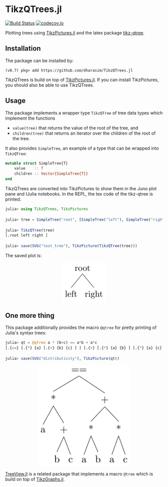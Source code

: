 # TikzQTrees.jl

[![Build Status](https://travis-ci.org/dharasim/TikzQTrees.jl.svg?branch=master)](https://travis-ci.org/dharasim/TikzQTrees.jl)
[![codecov.io](http://codecov.io/github/dharasim/TikzQTrees.jl/coverage.svg?branch=master)](http://codecov.io/github/dharasim/TikzQTrees.jl?branch=master)

Plotting trees using [TikzPictures.jl](https://github.com/JuliaTeX/TikzPictures.jl) and the latex package [tikz-qtree](https://www.ctan.org/pkg/tikz-qtree).

## Installation
The package can be installed by:
```
(v0.7) pkg> add https://github.com/dharasim/TikzQTrees.jl
```

TikzQTrees is build on top of [TikzPictures.jl](https://github.com/JuliaTeX/TikzPictures.jl). If you can install TikzPictures, you should also be able to use TikzQTrees.

## Usage

The package implements a wrapper type `TikzQTree` of tree data types which implement the functions
- `value(tree)` that returns the value of the root of the tree, and
- `children(tree)` that returns an iterator over the children of the root of the tree.

It also provides `SimpleTree`, an example of a type that can be wrapped into `TikzQTree`:

```julia
mutable struct SimpleTree{T}
    value    :: T
    children :: Vector{SimpleTree{T}}
end
```

TikzQTrees are converted into TikzPictures to show them in the Juno plot pane and IJulia notebooks. In the REPL, the tex code of the tikz-qtree is printed.

```julia
julia> using TikzQTrees, TikzPictures

julia> tree = SimpleTree("root", [SimpleTree("left"), SimpleTree("right")]);

julia> TikzQTree(tree)
[.root left right ]

julia> save(SVG("test_tree"), TikzPicture(TikzQTree(tree)))

```

The saved plot is:

<p align="center">
  <img src="tree_plots/test_tree.svg" width="140"/>
</p>

## One more thing

This package additionally provides the macro `@qtree` for pretty printing of Julia's syntax trees:

```julia
julia> qt = @qtree a * (b+c) == a*b + a*c
[.{==} [.{*} {a} [.{+} {b} {c} ] ] [.{+} [.{*} {a} {b} ] [.{*} {a} {c} ] ] ]

julia> save(SVG("distributivity"), TikzPicture(qt))

```

<p align="center">
  <img src="tree_plots/distributivity.svg" width="300"/>
</p>

[TreeView.jl](https://github.com/JuliaTeX/TreeView.jl) is a related package that implements a macro `@tree` which is build on top of [TikzGraphs.jl](https://github.com/JuliaTeX/TikzGraphs.jl).
